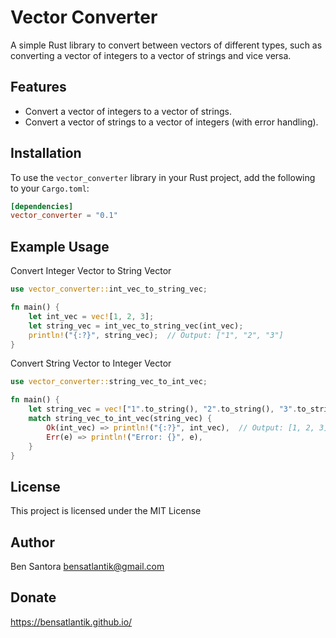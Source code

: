 # Vector Converter

A simple Rust library to convert between vectors of different types, such as converting a vector of integers to a vector of strings and vice versa.

## Features

- Convert a vector of integers to a vector of strings.
- Convert a vector of strings to a vector of integers (with error handling).

## Installation

To use the `vector_converter` library in your Rust project, add the following to your `Cargo.toml`:

```toml
[dependencies]
vector_converter = "0.1"
```
## Example Usage
Convert Integer Vector to String Vector
```rust
use vector_converter::int_vec_to_string_vec;

fn main() {
    let int_vec = vec![1, 2, 3];
    let string_vec = int_vec_to_string_vec(int_vec);
    println!("{:?}", string_vec);  // Output: ["1", "2", "3"]
}
```
Convert String Vector to Integer Vector
```rust
use vector_converter::string_vec_to_int_vec;

fn main() {
    let string_vec = vec!["1".to_string(), "2".to_string(), "3".to_string()];
    match string_vec_to_int_vec(string_vec) {
        Ok(int_vec) => println!("{:?}", int_vec),  // Output: [1, 2, 3]
        Err(e) => println!("Error: {}", e),
    }
}
```
## License
This project is licensed under the MIT License

## Author
Ben Santora <bensatlantik@gmail.com>

## Donate
https://bensatlantik.github.io/
